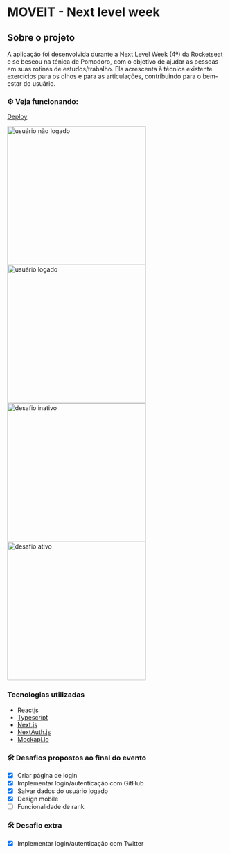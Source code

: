 

# MOVEIT - Next level week


## Sobre o projeto
A aplicação foi desenvolvida durante a  Next Level Week (4ª) da Rocketseat e se beseou na ténica de Pomodoro, com o objetivo de ajudar as pessoas em suas rotinas de estudos/trabalho. Ela acrescenta à técnica existente exercícios para os olhos e para as articulações, contribuindo para o bem-estar do usuário.

### ⚙️ Veja funcionando:
[Deploy](https://moveit-nextlevelweek-4.vercel.app/)

<img src="https://i.imgur.com/ALLSCQq.png" alt="usuário não logado" width="320"/>  <img src="https://i.imgur.com/mcB8Ob8.png" alt="usuário logado" width="320"/>
<img src="https://i.imgur.com/QMfaJLQ.png" alt="desafio inativo" width="320"/>  <img src="https://i.imgur.com/3kXOjBJ.png" alt="desafio ativo" width="320"/> 

### Tecnologias utilizadas
- [Reactjs](https://pt-br.reactjs.org/)
- [Typescript](https://www.typescriptlang.org/)
- [Next.js ](https://nextjs.org/)
- [NextAuth.js](https://next-auth.js.org/)
- [Mockapi.io](https://mockapi.io/)

### 🛠️ Desafios propostos ao final do evento

- [x] Criar página de login
- [x] Implementar login/autenticação com GitHub
- [x] Salvar dados do usuário logado
- [x] Design mobile 
- [ ] Funcionalidade de rank

### 🛠️ Desafio extra
- [x] Implementar login/autenticação com Twitter
